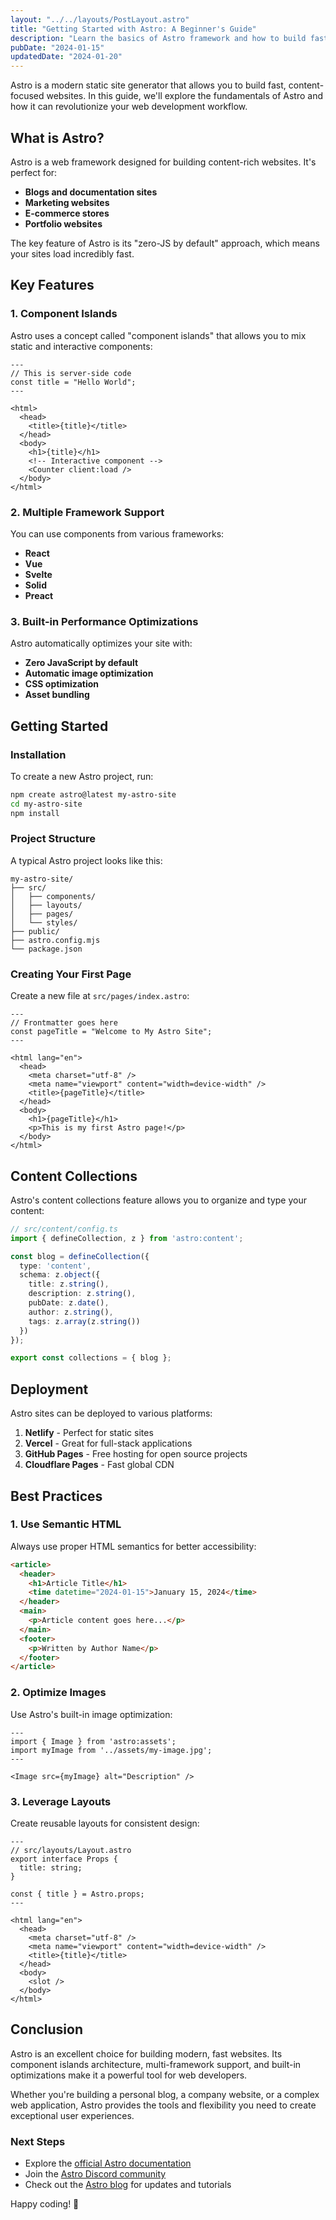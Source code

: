 ```yaml
---
layout: "../../layouts/PostLayout.astro"
title: "Getting Started with Astro: A Beginner's Guide"
description: "Learn the basics of Astro framework and how to build fast, modern websites with this powerful static site generator."
pubDate: "2024-01-15"
updatedDate: "2024-01-20"
---
```


Astro is a modern static site generator that allows you to build fast, content-focused websites. In this guide, we'll explore the fundamentals of Astro and how it can revolutionize your web development workflow.

## What is Astro?

Astro is a web framework designed for building content-rich websites. It's perfect for:

- **Blogs and documentation sites**
- **Marketing websites**
- **E-commerce stores**
- **Portfolio websites**

The key feature of Astro is its "zero-JS by default" approach, which means your sites load incredibly fast.

## Key Features

### 1. Component Islands
Astro uses a concept called "component islands" that allows you to mix static and interactive components:

```astro
---
// This is server-side code
const title = "Hello World";
---

<html>
  <head>
    <title>{title}</title>
  </head>
  <body>
    <h1>{title}</h1>
    <!-- Interactive component -->
    <Counter client:load />
  </body>
</html>
```

### 2. Multiple Framework Support
You can use components from various frameworks:

- **React**
- **Vue**
- **Svelte**
- **Solid**
- **Preact**

### 3. Built-in Performance Optimizations
Astro automatically optimizes your site with:

- **Zero JavaScript by default**
- **Automatic image optimization**
- **CSS optimization**
- **Asset bundling**

## Getting Started

### Installation

To create a new Astro project, run:

```bash
npm create astro@latest my-astro-site
cd my-astro-site
npm install
```

### Project Structure

A typical Astro project looks like this:

```
my-astro-site/
├── src/
│   ├── components/
│   ├── layouts/
│   ├── pages/
│   └── styles/
├── public/
├── astro.config.mjs
└── package.json
```

### Creating Your First Page

Create a new file at `src/pages/index.astro`:

```astro
---
// Frontmatter goes here
const pageTitle = "Welcome to My Astro Site";
---

<html lang="en">
  <head>
    <meta charset="utf-8" />
    <meta name="viewport" content="width=device-width" />
    <title>{pageTitle}</title>
  </head>
  <body>
    <h1>{pageTitle}</h1>
    <p>This is my first Astro page!</p>
  </body>
</html>
```

## Content Collections

Astro's content collections feature allows you to organize and type your content:

```typescript
// src/content/config.ts
import { defineCollection, z } from 'astro:content';

const blog = defineCollection({
  type: 'content',
  schema: z.object({
    title: z.string(),
    description: z.string(),
    pubDate: z.date(),
    author: z.string(),
    tags: z.array(z.string())
  })
});

export const collections = { blog };
```

## Deployment

Astro sites can be deployed to various platforms:

1. **Netlify** - Perfect for static sites
2. **Vercel** - Great for full-stack applications
3. **GitHub Pages** - Free hosting for open source projects
4. **Cloudflare Pages** - Fast global CDN

## Best Practices

### 1. Use Semantic HTML
Always use proper HTML semantics for better accessibility:

```html
<article>
  <header>
    <h1>Article Title</h1>
    <time datetime="2024-01-15">January 15, 2024</time>
  </header>
  <main>
    <p>Article content goes here...</p>
  </main>
  <footer>
    <p>Written by Author Name</p>
  </footer>
</article>
```

### 2. Optimize Images
Use Astro's built-in image optimization:

```astro
---
import { Image } from 'astro:assets';
import myImage from '../assets/my-image.jpg';
---

<Image src={myImage} alt="Description" />
```

### 3. Leverage Layouts
Create reusable layouts for consistent design:

```astro
---
// src/layouts/Layout.astro
export interface Props {
  title: string;
}

const { title } = Astro.props;
---

<html lang="en">
  <head>
    <meta charset="utf-8" />
    <meta name="viewport" content="width=device-width" />
    <title>{title}</title>
  </head>
  <body>
    <slot />
  </body>
</html>
```

## Conclusion

Astro is an excellent choice for building modern, fast websites. Its component islands architecture, multi-framework support, and built-in optimizations make it a powerful tool for web developers.

Whether you're building a personal blog, a company website, or a complex web application, Astro provides the tools and flexibility you need to create exceptional user experiences.

### Next Steps

- Explore the [official Astro documentation](https://docs.astro.build)
- Join the [Astro Discord community](https://astro.build/chat)
- Check out the [Astro blog](https://astro.build/blog) for updates and tutorials

Happy coding! 🚀
